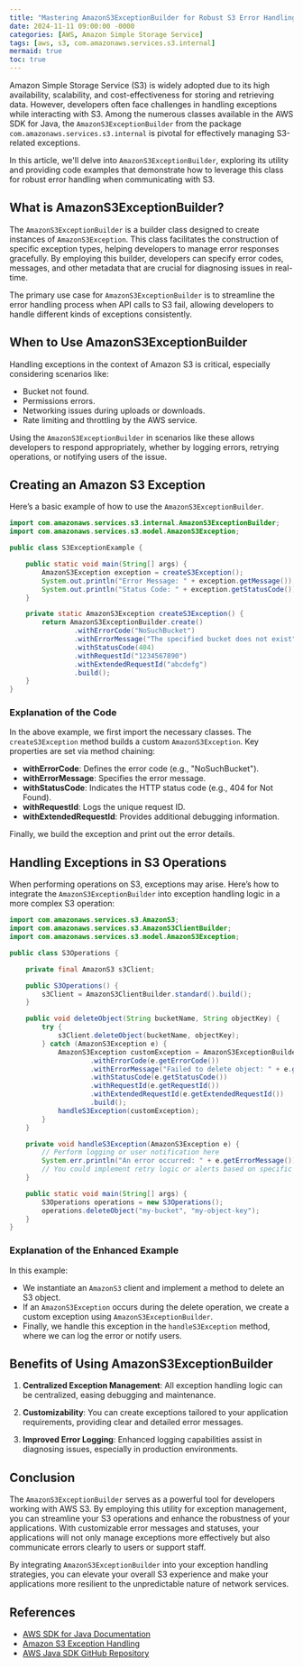 ```yaml
---
title: "Mastering AmazonS3ExceptionBuilder for Robust S3 Error Handling"
date: 2024-11-11 09:00:00 -0000
categories: [AWS, Amazon Simple Storage Service]
tags: [aws, s3, com.amazonaws.services.s3.internal]
mermaid: true
toc: true
---
```



Amazon Simple Storage Service (S3) is widely adopted due to its high availability, scalability, and cost-effectiveness for storing and retrieving data. However, developers often face challenges in handling exceptions while interacting with S3. Among the numerous classes available in the AWS SDK for Java, the `AmazonS3ExceptionBuilder` from the package `com.amazonaws.services.s3.internal` is pivotal for effectively managing S3-related exceptions.

In this article, we'll delve into `AmazonS3ExceptionBuilder`, exploring its utility and providing code examples that demonstrate how to leverage this class for robust error handling when communicating with S3.

## What is AmazonS3ExceptionBuilder?

The `AmazonS3ExceptionBuilder` is a builder class designed to create instances of `AmazonS3Exception`. This class facilitates the construction of specific exception types, helping developers to manage error responses gracefully. By employing this builder, developers can specify error codes, messages, and other metadata that are crucial for diagnosing issues in real-time.

The primary use case for `AmazonS3ExceptionBuilder` is to streamline the error handling process when API calls to S3 fail, allowing developers to handle different kinds of exceptions consistently.

## When to Use AmazonS3ExceptionBuilder

Handling exceptions in the context of Amazon S3 is critical, especially considering scenarios like:

- Bucket not found.
- Permissions errors.
- Networking issues during uploads or downloads.
- Rate limiting and throttling by the AWS service.

Using the `AmazonS3ExceptionBuilder` in scenarios like these allows developers to respond appropriately, whether by logging errors, retrying operations, or notifying users of the issue.

## Creating an Amazon S3 Exception

Here’s a basic example of how to use the `AmazonS3ExceptionBuilder`. 

```java
import com.amazonaws.services.s3.internal.AmazonS3ExceptionBuilder;
import com.amazonaws.services.s3.model.AmazonS3Exception;

public class S3ExceptionExample {

    public static void main(String[] args) {
        AmazonS3Exception exception = createS3Exception();
        System.out.println("Error Message: " + exception.getMessage());
        System.out.println("Status Code: " + exception.getStatusCode());
    }

    private static AmazonS3Exception createS3Exception() {
        return AmazonS3ExceptionBuilder.create()
                .withErrorCode("NoSuchBucket")
                .withErrorMessage("The specified bucket does not exist")
                .withStatusCode(404)
                .withRequestId("1234567890")
                .withExtendedRequestId("abcdefg")
                .build();
    }
}
```

### Explanation of the Code

In the above example, we first import the necessary classes. The `createS3Exception` method builds a custom `AmazonS3Exception`. Key properties are set via method chaining:

- **withErrorCode**: Defines the error code (e.g., "NoSuchBucket").
- **withErrorMessage**: Specifies the error message.
- **withStatusCode**: Indicates the HTTP status code (e.g., 404 for Not Found).
- **withRequestId**: Logs the unique request ID.
- **withExtendedRequestId**: Provides additional debugging information.

Finally, we build the exception and print out the error details.

## Handling Exceptions in S3 Operations

When performing operations on S3, exceptions may arise. Here’s how to integrate the `AmazonS3ExceptionBuilder` into exception handling logic in a more complex S3 operation:

```java
import com.amazonaws.services.s3.AmazonS3;
import com.amazonaws.services.s3.AmazonS3ClientBuilder;
import com.amazonaws.services.s3.model.AmazonS3Exception;

public class S3Operations {

    private final AmazonS3 s3Client;

    public S3Operations() {
        s3Client = AmazonS3ClientBuilder.standard().build();
    }

    public void deleteObject(String bucketName, String objectKey) {
        try {
            s3Client.deleteObject(bucketName, objectKey);
        } catch (AmazonS3Exception e) {
            AmazonS3Exception customException = AmazonS3ExceptionBuilder.create()
                    .withErrorCode(e.getErrorCode())
                    .withErrorMessage("Failed to delete object: " + e.getMessage())
                    .withStatusCode(e.getStatusCode())
                    .withRequestId(e.getRequestId())
                    .withExtendedRequestId(e.getExtendedRequestId())
                    .build();
            handleS3Exception(customException);
        }
    }

    private void handleS3Exception(AmazonS3Exception e) {
        // Perform logging or user notification here
        System.err.println("An error occurred: " + e.getErrorMessage());
        // You could implement retry logic or alerts based on specific error codes
    }

    public static void main(String[] args) {
        S3Operations operations = new S3Operations();
        operations.deleteObject("my-bucket", "my-object-key");
    }
}
```

### Explanation of the Enhanced Example

In this example:

- We instantiate an `AmazonS3` client and implement a method to delete an S3 object.
- If an `AmazonS3Exception` occurs during the delete operation, we create a custom exception using `AmazonS3ExceptionBuilder`.
- Finally, we handle this exception in the `handleS3Exception` method, where we can log the error or notify users.

## Benefits of Using AmazonS3ExceptionBuilder

1. **Centralized Exception Management**: All exception handling logic can be centralized, easing debugging and maintenance.
   
2. **Customizability**: You can create exceptions tailored to your application requirements, providing clear and detailed error messages.

3. **Improved Error Logging**: Enhanced logging capabilities assist in diagnosing issues, especially in production environments.

## Conclusion

The `AmazonS3ExceptionBuilder` serves as a powerful tool for developers working with AWS S3. By employing this utility for exception management, you can streamline your S3 operations and enhance the robustness of your applications. With customizable error messages and statuses, your applications will not only manage exceptions more effectively but also communicate errors clearly to users or support staff.

By integrating `AmazonS3ExceptionBuilder` into your exception handling strategies, you can elevate your overall S3 experience and make your applications more resilient to the unpredictable nature of network services.

## References

- [AWS SDK for Java Documentation](https://docs.aws.amazon.com/sdk-for-java/latest/developer-guide/home.html)
- [Amazon S3 Exception Handling](https://docs.aws.amazon.com/AmazonS3/latest/dev/ErrorHandling.html)
- [AWS Java SDK GitHub Repository](https://github.com/aws/aws-sdk-java)